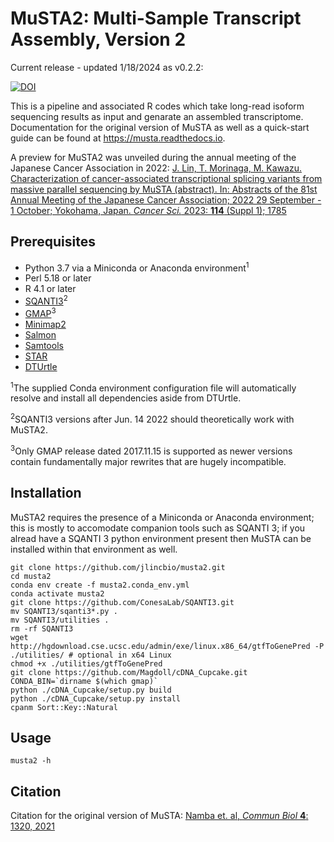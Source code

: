 # MuSTA2: Multi-Sample Transcript Assembly, Version 2



Current release - updated 1/18/2024 as v0.2.2:

[![DOI](https://zenodo.org/badge/748499811.svg)](https://zenodo.org/doi/10.5281/zenodo.10685676)

This is a pipeline and associated R codes which take long-read isoform sequencing results as input and genarate an assembled transcriptome.
Documentation for the original version of MuSTA as well as a quick-start guide can be found at https://musta.readthedocs.io.

A preview for MuSTA2 was unveiled during the annual meeting of the Japanese Cancer Association in 2022: [J. Lin, T. Morinaga, M. Kawazu. Characterization of cancer-associated transcriptional splicing variants from massive parallel sequencing by MuSTA (abstract). In: Abstracts of the 81st Annual Meeting of the Japanese Cancer Association; 2022 29 September - 1 October; Yokohama, Japan. _Cancer Sci._ 2023: **114** (Suppl 1); 1785](https://doi.org/10.1111/cas.15742)

## Prerequisites
* Python 3.7 via a Miniconda or Anaconda environment<sup>1</sup>
* Perl 5.18 or later
* R 4.1 or later
* [SQANTI3](https://github.com/ConesaLab/SQANTI3.git)<sup>2</sup>
* [GMAP](http://research-pub.gene.com/gmap/)<sup>3</sup>
* [Minimap2](https://github.com/lh3/minimap2)
* [Salmon](https://github.com/COMBINE-lab/salmon)
* [Samtools](https://github.com/samtools/samtools)
* [STAR](https://github.com/alexdobin/STAR)
* [DTUrtle](https://github.com/TobiTekath/DTUrtle)

<sup>1</sup>The supplied Conda environment configuration file will automatically resolve and install all dependencies aside from DTUrtle.

<sup>2</sup>SQANTI3 versions after Jun. 14 2022 should theoretically work with MuSTA2.

<sup>3</sup>Only GMAP release dated 2017.11.15 is supported as newer versions contain fundamentally major rewrites that are hugely incompatible.

## Installation

MuSTA2 requires the presence of a Miniconda or Anaconda environment; this is mostly to accomodate companion tools such as SQANTI 3; if you alread have a SQANTI 3 python environment present then MuSTA can be installed within that environment as well.

```
git clone https://github.com/jlincbio/musta2.git
cd musta2
conda env create -f musta2.conda_env.yml
conda activate musta2
git clone https://github.com/ConesaLab/SQANTI3.git
mv SQANTI3/sqanti3*.py .
mv SQANTI3/utilities .
rm -rf SQANTI3
wget http://hgdownload.cse.ucsc.edu/admin/exe/linux.x86_64/gtfToGenePred -P ./utilities/ # optional in x64 Linux
chmod +x ./utilities/gtfToGenePred 
git clone https://github.com/Magdoll/cDNA_Cupcake.git
CONDA_BIN=`dirname $(which gmap)`
python ./cDNA_Cupcake/setup.py build
python ./cDNA_Cupcake/setup.py install
cpanm Sort::Key::Natural
```

## Usage

`musta2 -h`

## Citation
Citation for the original version of MuSTA: [Namba et. al, _Commun Biol_ **4**: 1320, 2021](https://www.nature.com/articles/s42003-021-02833-4)

